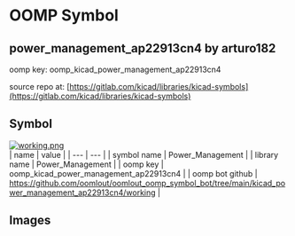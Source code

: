 # OOMP Symbol  
## power_management_ap22913cn4  by arturo182  
  
oomp key: oomp_kicad_power_management_ap22913cn4  
  
source repo at: [https://gitlab.com/kicad/libraries/kicad-symbols](https://gitlab.com/kicad/libraries/kicad-symbols)  
## Symbol  
  
[![working.png](working_600.png)](working.png)  
| name | value | 
| --- | --- | 
| symbol name | Power_Management | 
| library name | Power_Management | 
| oomp key | oomp_kicad_power_management_ap22913cn4 | 
| oomp bot github | https://github.com/oomlout/oomlout_oomp_symbol_bot/tree/main/kicad_power_management_ap22913cn4/working | 
## Images  

